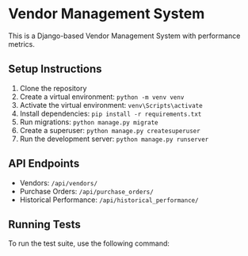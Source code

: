 # Vendor Management System

This is a Django-based Vendor Management System with performance metrics.

## Setup Instructions

1. Clone the repository
2. Create a virtual environment: `python -m venv venv`
3. Activate the virtual environment:
   `venv\Scripts\activate`
4. Install dependencies: `pip install -r requirements.txt`
5. Run migrations: `python manage.py migrate`
6. Create a superuser: `python manage.py createsuperuser`
7. Run the development server: `python manage.py runserver`

## API Endpoints

- Vendors: `/api/vendors/`
- Purchase Orders: `/api/purchase_orders/`
- Historical Performance: `/api/historical_performance/`

## Running Tests

To run the test suite, use the following command: